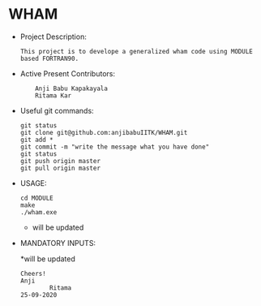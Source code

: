# WHAM

*   Project Description:

	    This project is to develope a generalized wham code using MODULE based FORTRAN90. 

*   Active Present Contributors:

            Anji Babu Kapakayala
	        Ritama Kar
            
 *  Useful git commands:

	   	git status
	   	git clone git@github.com:anjibabuIITK/WHAM.git
        git add *
        git commit -m "write the message what you have done"
        git status
	   	git push origin master
	   	git pull origin master

 *  USAGE:
 
 	    cd MODULE
	    make
	    ./wham.exe
       * will be updated
       
  * MANDATORY INPUTS:
  	    
	   *will be updated
	
	
		Cheers!
		Anji 
                Ritama
		25-09-2020

